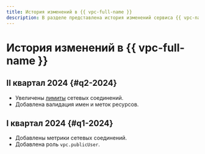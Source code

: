 ```yaml
---
title: История изменений в {{ vpc-full-name }}
description: В разделе представлена история изменений сервиса {{ vpc-name }}.
---
```


# История изменений в {{ vpc-full-name }}

## II квартал 2024 {#q2-2024}

* Увеличены [лимиты](../compute/concepts/limits.md) сетевых соединений.
* Добавлена валидация имен и меток ресурсов.

## I квартал 2024 {#q1-2024}

* Добавлены метрики сетевых соединений.
* Добавлена роль `vpc.publicUser`.

